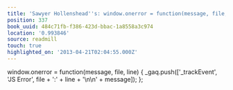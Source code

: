 ```yaml
---
title: 'Sawyer Hollenshead''s: window.onerror = function(message, file, line) { _gaq.push([…'
position: 337
book_uuid: 484c71fb-f386-423d-bbac-1a8558a3c974
location: '0.993846'
source: readmill
touch: true
highlighted_on: '2013-04-21T02:04:55.000Z'
---
```


window.onerror = function(message, file, line) { _gaq.push(['_trackEvent', 'JS Error', file + ':' + line + '\n\n' + message]); };